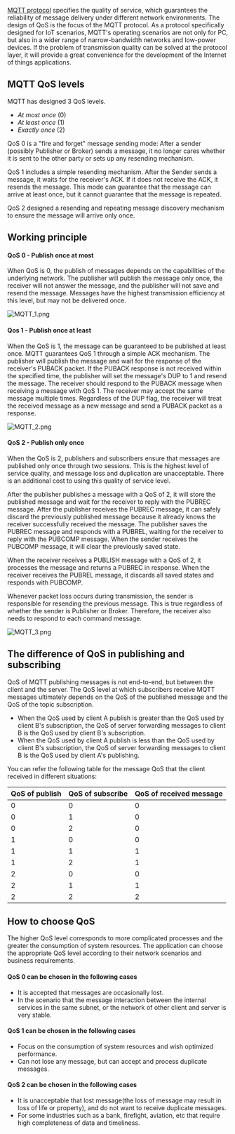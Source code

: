 [MQTT protocol](https://www.emqx.io/mqtt) specifies the quality of service, which guarantees the reliability of message delivery under different network environments. The design of QoS is the focus of the MQTT protocol. As a protocol specifically designed for IoT scenarios, MQTT's operating scenarios are not only for PC, but also in a wider range of narrow-bandwidth networks and low-power devices. If the problem of transmission quality can be solved at the protocol layer, it will provide a great convenience for the development of the Internet of things applications.


## MQTT QoS levels

MQTT has designed 3 QoS levels.

- *At most once* (0)
- *At least once* (1)
- *Exactly once* (2)

QoS 0 is a "fire and forget" message sending mode: After a sender (possibly Publisher or Broker) sends a message, it no longer cares whether it is sent to the other party or sets up any resending mechanism.

QoS 1 includes a simple resending mechanism. After the Sender sends a message, it waits for the receiver's ACK. If it does not receive the ACK, it resends the message. This mode can guarantee that the message can arrive at least once, but it cannot guarantee that the message is repeated.

QoS 2 designed a resending and repeating message discovery mechanism to ensure the message will arrive only once.


## Working principle

#### QoS 0 - Publish once at most

When QoS is 0, the publish of messages depends on the capabilities of the underlying network. The publisher will publish the message only once,  the receiver will not answer the message, and the publisher will not save and resend the message. Messages have the highest transmission efficiency at this level, but may not be delivered once. 

![MQTT_1.png](https://static.emqx.net/images/8c6e4c6b37e76e23b84d3341a2ff9b33.png)

#### Qos 1 - Publish once at least

When the QoS is 1, the message can be guaranteed to be published at least once. MQTT guarantees QoS 1 through a simple ACK mechanism. The publisher will publish the message and wait for the response of the receiver's PUBACK packet. If the PUBACK response is not received within the specified time, the publisher will set the message's DUP to 1 and resend the message. The receiver should respond to the PUBACK message when receiving a message with QoS 1. The receiver may accept the same message multiple times. Regardless of the DUP flag, the receiver will treat the received message as a new message and send a PUBACK packet as a response.

![MQTT_2.png](https://static.emqx.net/images/6777e0797f80ddaa1d623b173890f63c.png)

#### QoS 2 - Publish only once

When the QoS is 2, publishers and subscribers ensure that messages are published only once through two sessions. This is the highest level of service quality, and message loss and duplication are unacceptable. There is an additional cost to using this quality of service level.

After the publisher publishes a message with a QoS of 2, it will store the published message and wait for the receiver to reply with the PUBREC message. After the publisher receives the PUBREC message, it can safely discard the previously published message because it already knows the receiver successfully received the message. The publisher saves the PUBREC message and responds with a PUBREL, waiting for the receiver to reply with the PUBCOMP message. When the sender receives the PUBCOMP message, it will clear the previously saved state.

When the receiver receives a PUBLISH message with a QoS of 2, it processes the message and returns a PUBREC in response. When the receiver receives the PUBREL message, it discards all saved states and responds with PUBCOMP.

Whenever packet loss occurs during transmission, the sender is responsible for resending the previous message. This is true regardless of whether the sender is Publisher or Broker. Therefore, the receiver also needs to respond to each command message.

![MQTT_3.png](https://static.emqx.net/images/9d1234bb84dc9a3e3c178c55732f8444.png)


## The difference of QoS in publishing and subscribing

QoS of MQTT publishing messages is not end-to-end, but between the client and the server. The QoS level at which subscribers receive MQTT messages ultimately depends on the QoS of the published message and the QoS of the topic subscription.

- When the QoS used by client A publish is greater than the QoS used by client B's subscription, the QoS of server forwarding messages to client B is the QoS used by client B's subscription.
- When the QoS used by client A publish is less than the QoS used by client B's subscription, the QoS of server forwarding messages to client B is the QoS used by client A's publishing.

You can refer the following table for the message QoS that the client received in different situations:

| QoS of publish | QoS of subscribe | QoS of received message |
| -------------- | ---------------- | ----------------------- |
| 0              | 0                | 0                       |
| 0              | 1                | 0                       |
| 0              | 2                | 0                       |
| 1              | 0                | 0                       |
| 1              | 1                | 1                       |
| 1              | 2                | 1                       |
| 2              | 0                | 0                       |
| 2              | 1                | 1                       |
| 2              | 2                | 2                       |


## How to choose QoS

The higher QoS level corresponds to more complicated processes and the greater the consumption of system resources. The application can choose the appropriate QoS level according to their network scenarios and business requirements.

#### QoS 0 can be chosen in the following cases

- It is accepted that messages are occasionally lost.
- In the scenario that the message interaction between the internal services in the same subnet, or the network of other client and server is very stable.

#### QoS 1 can be chosen in the following cases

- Focus on the consumption of system resources and wish optimized performance.
- Can not lose any message, but can accept and process duplicate messages.

#### QoS 2 can be chosen in the following cases

- It is unacceptable that lost message(the loss of message may result in loss of life or property), and do not want to receive duplicate messages.
- For some industries such as a bank, firefight, aviation, etc that require high completeness of data and timeliness.